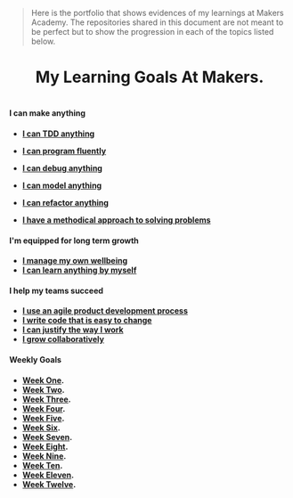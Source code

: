 
> Here is the portfolio that shows evidences of my learnings at Makers Academy. The repositories
shared in this document are not meant to be perfect but to show the progression in each of the topics listed below.

<h1 align='center'>
My Learning Goals At Makers.
<h1>


<h4>
 I can make anything
<h4>

- [I can TDD anything](https://github.com/SarpongAbasimi/TheMakersPort/tree/master/tddAnyThing)

- [I can program fluently]()
- [I can debug anything]()
- [I can model anything]()
- [I can refactor anything]()
- [I have a methodical approach to solving problems]()


<h4>
I'm equipped for long term growth
<h4>

- [I manage my own wellbeing]()
- [I can learn anything by myself]()

<h4>
I help my teams succeed
<h4>


- [I use an agile product development process]()
- [I write code that is easy to change]()
- [I can justify the way I work]()
- [I grow collaboratively]()

<h4>
Weekly Goals
<h4>

- [Week One]().
- [Week Two]().
- [Week Three]().
- [Week Four]().
- [Week Five]().
- [Week Six]().
- [Week Seven]().
- [Week Eight]().
- [Week Nine]().
- [Week Ten]().
- [Week Eleven]().
- [Week Twelve]().


